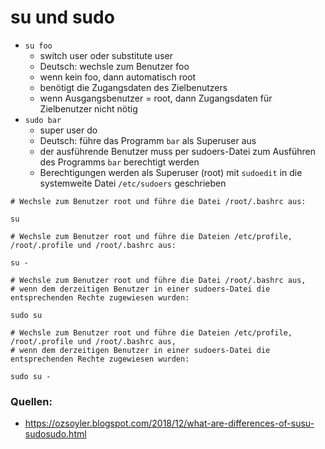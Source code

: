 # su und sudo

* `su foo`
  * switch user oder substitute user
  * Deutsch: wechsle zum Benutzer foo
  * wenn kein foo, dann automatisch root
  * benötigt die Zugangsdaten des Zielbenutzers
  * wenn Ausgangsbenutzer = root, dann Zugangsdaten für Zielbenutzer nicht nötig
* `sudo bar`
  * super user do
  * Deutsch: führe das Programm `bar` als Superuser aus
  * der ausführende Benutzer muss per sudoers-Datei zum Ausführen des Programms `bar` berechtigt werden
  * Berechtigungen werden als Superuser (root) mit `sudoedit` in die systemweite Datei `/etc/sudoers` geschrieben

```
# Wechsle zum Benutzer root und führe die Datei /root/.bashrc aus:

su

# Wechsle zum Benutzer root und führe die Dateien /etc/profile, /root/.profile und /root/.bashrc aus:

su -

# Wechsle zum Benutzer root und führe die Datei /root/.bashrc aus,
# wenn dem derzeitigen Benutzer in einer sudoers-Datei die entsprechenden Rechte zugewiesen wurden:

sudo su

# Wechsle zum Benutzer root und führe die Dateien /etc/profile, /root/.profile und /root/.bashrc aus, 
# wenn dem derzeitigen Benutzer in einer sudoers-Datei die entsprechenden Rechte zugewiesen wurden:

sudo su -
```
### Quellen:
* https://ozsoyler.blogspot.com/2018/12/what-are-differences-of-susu-sudosudo.html

